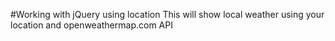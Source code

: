 #Working with jQuery using location
This will show local weather using your location and openweathermap.com API
